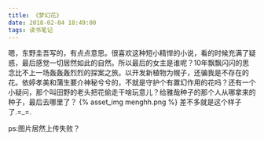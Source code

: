 ```yaml
---
title: 《梦幻花》
date: 2018-02-04 18:49:00
tags: 读书笔记
---
```

嗯，东野圭吾写的，有点点意思。很喜欢这种短小精悍的小说，看的时候充满了疑惑，最后感觉一切居然如此的自然。所以最后的女主是谁呢？10年飘飘闪闪的思念比不上一场轰轰轰烈烈的探案之旅。以开发新植物为幌子，还骗我是不存在的花。依婷孝美和蒲生要介神秘兮兮的，不就是守护个有置幻作用的花吗？还有一个小疑问，那个叫田野的老头把花偷走干啥玩意儿？给雅哉种子的那个人从哪拿来的种子，最后去哪里了？
{% asset_img menghh.png  %}
差不多就是这个样子了.=_=.

ps:图片居然上传失败？
